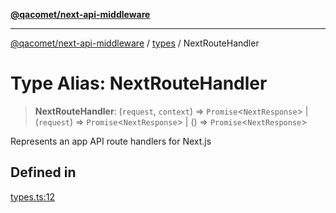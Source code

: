 [**@qacomet/next-api-middleware**](../../README.md)

***

[@qacomet/next-api-middleware](../../modules.md) / [types](../README.md) / NextRouteHandler

# Type Alias: NextRouteHandler

> **NextRouteHandler**: (`request`, `context`) => `Promise`\<`NextResponse`\> \| (`request`) => `Promise`\<`NextResponse`\> \| () => `Promise`\<`NextResponse`\>

Represents an app API route handlers for Next.js

## Defined in

[types.ts:12](https://github.com/QAComet/next-api-middleware/blob/3a5114602cac5b5b5beddb1f0725ccefe957f2a6/src/types.ts#L12)
